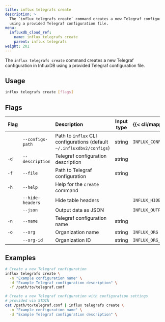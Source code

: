 ```yaml
---
title: influx telegrafs create
description: >
  The `influx telegrafs create` command creates a new Telegraf configuration in InfluxDB
  using a provided Telegraf configuration file.
menu:
  influxdb_cloud_ref:
    name: influx telegrafs create
    parent: influx telegrafs
weight: 201
---
```


The `influx telegrafs create` command creates a new Telegraf configuration in InfluxDB
using a provided Telegraf configuration file.

## Usage
```sh
influx telegrafs create [flags]
```

## Flags
| Flag |                  | Description                                                           | Input type  | {{< cli/mapped >}}    |
|:---- |:---              |:-----------                                                           |:----------: |:------------------    |
|      | `--configs-path` | Path to `influx` CLI configurations (default `~/.influxdbv2/configs`) | string      |`INFLUX_CONFIGS_PATH`  |
| `-d` | `--description`  | Telegraf configuration description                                    | string      |                       |
| `-f` | `--file`         | Path to Telegraf configuration                                        | string      |                       |
| `-h` | `--help`         | Help for the `create` command                                         |             |                       |
|      | `--hide-headers` | Hide table headers                                                    |             | `INFLUX_HIDE_HEADERS` |
|      | `--json`         | Output data as JSON                                                   |             | `INFLUX_OUTPUT_JSON`  |
| `-n` | `--name`         | Telegraf configuration name                                           | string      |                       |
| `-o` | `--org`          | Organization name                                                     | string      | `INFLUX_ORG`          |
|      | `--org-id`       | Organization ID                                                       | string      | `INFLUX_ORG_ID`       |

## Examples
```sh
# Create a new Telegraf configuration
influx telegrafs create \
  -n "Example configuration name" \
  -d "Example Telegraf configuration description" \
  -f /path/to/telegraf.conf

# Create a new Telegraf configuration with configuration settings
# provided via STDIN
cat /path/to/telegraf.conf | influx telegrafs create \
  -n "Example configuration name" \
  -d "Example Telegraf configuration description" \
```
